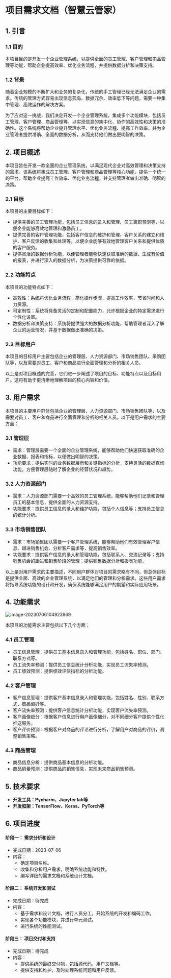 # 项目需求文档（智慧云管家）

## 1. 引言
### 1.1 目的
本项目目的是开发一个企业管理系统，以提供全面的员工管理、客户管理和商品管理等功能，帮助企业提高效率、优化业务流程，并提供数据分析和决策支持。

### 1.2 背景
随着企业规模的不断扩大和业务的复杂化，传统的手工管理已经无法满足企业的需求。传统的管理方式容易出现信息孤岛、数据冗余、效率低下等问题，需要一种集中管理、高效运作的解决方案。

为了应对这一挑战，我们决定开发一个企业管理系统，集成多个功能模块，包括员工管理、客户管理、商品管理等，以实现信息的集中化、协作的高效性和决策的准确性。这个系统将帮助企业提升管理水平、优化业务流程、提高工作效率，并为企业管理者提供准确、全面的数据分析，从而支持他们做出更明智的决策。

## 2. 项目概述
本项目旨在开发一款全面的企业管理系统，以满足现代企业对高效管理和决策支持的需求。该系统将集成员工管理、客户管理和商品管理等核心功能，提供一个统一的平台，帮助企业提高工作效率、优化业务流程，并支持管理者做出准确、明智的决策。

### 2.1 目标
本项目的主要目标如下：
- 提供完善的员工管理功能，包括员工信息的录入和管理、员工离职预测等，以便企业能够高效地管理和激励员工。
- 提供完善的客户管理功能，包括客户信息的维护和管理、客户关系的建立和维护、客户反馈的收集和处理等，以便企业能够有效地管理客户关系和提供优质的客户服务。
- 提供灵活的数据分析功能，以便管理者能够快速获取准确的数据、生成有价值的报表，并进行深入的数据分析，为决策提供可靠的依据。

### 2.2 功能特点
本项目的功能特点如下：
- 高效性：系统将优化业务流程，简化操作步骤，提高工作效率，节省时间和人力资源。
- 可定制性：系统将具备灵活的定制和配置能力，允许根据企业的特定需求进行个性化设置。
- 数据分析和决策支持：系统将提供强大的数据分析功能，帮助管理者深入了解企业的运营情况，并基于数据做出准确的决策。

### 2.3 目标用户
本项目的目标用户主要包括企业的管理层、人力资源部门、市场销售团队、采购团队等，以及需要对员工、客户和商品进行全面管理和分析的相关人员。

以上是对项目概述的完善，它们进一步阐述了项目的目标、功能特点以及目标用户。这将有助于更清晰地理解项目的核心内容和价值。

## 3. 用户需求
本项目的主要用户群体包括企业的管理层、人力资源部门、市场销售团队等，以及需要对员工、客户和商品进行全面管理和分析的相关人员。以下是用户需求的主要方面：

### 3.1 管理层
- 需求：管理层需要一个全面的企业管理系统，能够帮助他们快速获取准确的企业数据、报表和指标，以便做出明智的决策。
- 功能要求：提供实时的业务数据展示和关键指标的分析，支持灵活的数据查询功能，方便管理层随时了解企业的经营状况和趋势。

### 3.2 人力资源部门
- 需求：人力资源部门需要一个高效的员工管理系统，能够帮助他们记录和管理员工的基本信息，提供全面的人力资源支持。
- 功能要求：提供员工信息的录入和维护功能，包括个人信息等；支持员工信息的统计分析。

### 3.3 市场销售团队
- 需求：市场销售团队需要一个客户管理系统，能够帮助他们有效管理客户信息、跟进销售机会、分析客户需求等，提高销售效率。
- 功能要求：提供客户信息的录入和管理功能，包括联系人、交流记录等；支持销售机会的跟进和销售阶段的管理；提供销售数据分析和报表功能。

以上是对用户需求的主要描述，不同用户群体对项目的需求略有不同，但总体目标是提供全面、高效的企业管理系统，以满足他们的管理和分析需求。这些用户需求将指导系统功能的设计和开发，确保系统能够满足用户的期望和实际应用场景。

## 4. 功能需求

![image-20230706104923869](C:\Users\User\AppData\Roaming\Typora\typora-user-images\image-20230706104923869.png)

本项目的功能需求主要包括以下几个方面：

### 4.1 员工管理
- 员工信息管理：提供员工基本信息录入和管理功能，包括姓名、职位、部门、联系方式等。
- 员工流失率预测：提供员工信息统计分析功能，实现员工流失率预测。
- 员工绩效预测：提供绩效评估指标的分析功能。

### 4.2 客户管理
- 客户信息管理：提供客户基本信息录入和管理功能，包括姓名、性别、联系方式、商品偏好等。
- 客户流失率预测：提供客户信息统计分析功能，实现客户流失率预测。
- 客户画像细分：根据客户信息进行用户画像细分，对不同细分客户提供个性化推送服务。
- 客户评价预测：根据客户对商品的评论进行分析，了解用户对商品的评价，调整销售策略。

### 4.3 商品管理
- 商品信息分析：提供商品基本信息的分析功能。
- 商品销量预测：提供商品的销售信息，实现未来商品销售预测。

## 5. 技术要求
- **开发工具：Pycharm、Jupyter lab等**
- **开发框架：TensorFlow、Keras、PyTorch等**

## 6. 项目进度
#### 阶段一： 需求分析和设计
- 完成日期：2023-07-06
- 内容：
  - 确定项目名称。
  - 收集和分析用户需求，明确系统功能和特性。
  - 编写详细的需求文档和系统设计文档。

#### 阶段二： 系统开发和测试

- 完成日期：待完成
- 内容：
  - 基于需求和设计文档，进行人员分工，开始系统的开发和编码工作。 
  - 实现各个功能模块，并进行单元测试。
  - 进行系统的性能测试。

#### 阶段三： 项目交付和支持

- 完成日期：待完成
- 内容：
  - 提供系统的最终交付物，包括源代码、用户文档等。 
  - 提供支持和维护，及时处理系统问题和用户反馈。